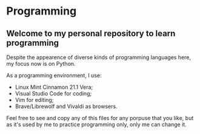 # Programming

## Welcome to my personal repository to learn programming

Despite the appearence of diverse kinds of programming languages here, my focus now is on Python.

As a programming environment, I use:

- Linux Mint Cinnamon 21.1 Vera;
- Visual Studio Code for coding;
- Vim for editing;
- Brave/Librewolf and Vivaldi as browsers.

Feel free to see and copy any of this files for any porpuse that you like, but as it's used by me to practice programming only, only me can change it.
